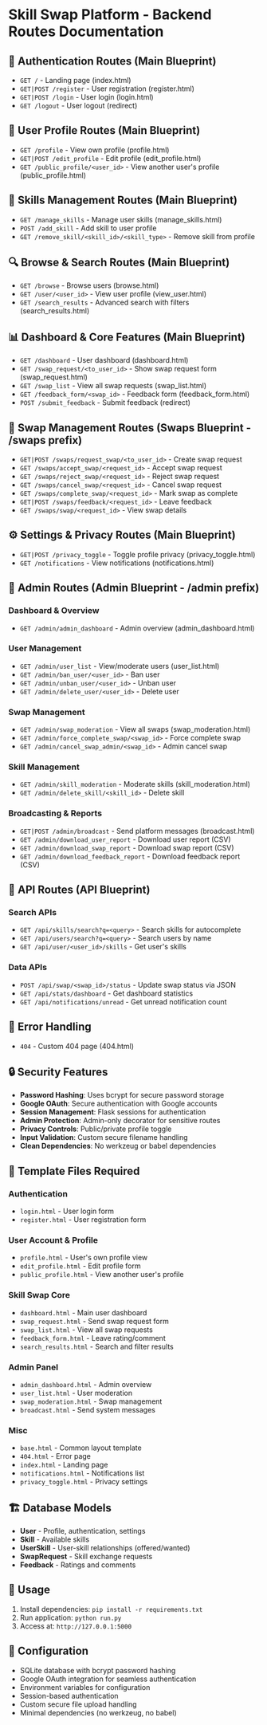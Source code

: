 # Skill Swap Platform - Backend Routes Documentation

## 🔐 Authentication Routes (Main Blueprint)
- `GET /` - Landing page (index.html)
- `GET|POST /register` - User registration (register.html)
- `GET|POST /login` - User login (login.html)
- `GET /logout` - User logout (redirect)

## 👤 User Profile Routes (Main Blueprint)
- `GET /profile` - View own profile (profile.html)
- `GET|POST /edit_profile` - Edit profile (edit_profile.html)
- `GET /public_profile/<user_id>` - View another user's profile (public_profile.html)

## 🔧 Skills Management Routes (Main Blueprint)
- `GET /manage_skills` - Manage user skills (manage_skills.html)
- `POST /add_skill` - Add skill to user profile
- `GET /remove_skill/<skill_id>/<skill_type>` - Remove skill from profile

## 🔍 Browse & Search Routes (Main Blueprint)
- `GET /browse` - Browse users (browse.html)
- `GET /user/<user_id>` - View user profile (view_user.html)
- `GET /search_results` - Advanced search with filters (search_results.html)

## 📊 Dashboard & Core Features (Main Blueprint)
- `GET /dashboard` - User dashboard (dashboard.html)
- `GET /swap_request/<to_user_id>` - Show swap request form (swap_request.html)
- `GET /swap_list` - View all swap requests (swap_list.html)
- `GET /feedback_form/<swap_id>` - Feedback form (feedback_form.html)
- `POST /submit_feedback` - Submit feedback (redirect)

## 🔄 Swap Management Routes (Swaps Blueprint - /swaps prefix)
- `GET|POST /swaps/request_swap/<to_user_id>` - Create swap request
- `GET /swaps/accept_swap/<request_id>` - Accept swap request
- `GET /swaps/reject_swap/<request_id>` - Reject swap request
- `GET /swaps/cancel_swap/<request_id>` - Cancel swap request
- `GET /swaps/complete_swap/<request_id>` - Mark swap as complete
- `GET|POST /swaps/feedback/<request_id>` - Leave feedback
- `GET /swaps/swap/<request_id>` - View swap details

## ⚙️ Settings & Privacy Routes (Main Blueprint)
- `GET|POST /privacy_toggle` - Toggle profile privacy (privacy_toggle.html)
- `GET /notifications` - View notifications (notifications.html)

## 🔧 Admin Routes (Admin Blueprint - /admin prefix)
### Dashboard & Overview
- `GET /admin/admin_dashboard` - Admin overview (admin_dashboard.html)

### User Management
- `GET /admin/user_list` - View/moderate users (user_list.html)
- `GET /admin/ban_user/<user_id>` - Ban user
- `GET /admin/unban_user/<user_id>` - Unban user
- `GET /admin/delete_user/<user_id>` - Delete user

### Swap Management
- `GET /admin/swap_moderation` - View all swaps (swap_moderation.html)
- `GET /admin/force_complete_swap/<swap_id>` - Force complete swap
- `GET /admin/cancel_swap_admin/<swap_id>` - Admin cancel swap

### Skill Management
- `GET /admin/skill_moderation` - Moderate skills (skill_moderation.html)
- `GET /admin/delete_skill/<skill_id>` - Delete skill

### Broadcasting & Reports
- `GET|POST /admin/broadcast` - Send platform messages (broadcast.html)
- `GET /admin/download_user_report` - Download user report (CSV)
- `GET /admin/download_swap_report` - Download swap report (CSV)
- `GET /admin/download_feedback_report` - Download feedback report (CSV)

## 🔌 API Routes (API Blueprint)
### Search APIs
- `GET /api/skills/search?q=<query>` - Search skills for autocomplete
- `GET /api/users/search?q=<query>` - Search users by name
- `GET /api/user/<user_id>/skills` - Get user's skills

### Data APIs
- `POST /api/swap/<swap_id>/status` - Update swap status via JSON
- `GET /api/stats/dashboard` - Get dashboard statistics
- `GET /api/notifications/unread` - Get unread notification count

## 🚫 Error Handling
- `404` - Custom 404 page (404.html)

## 🔒 Security Features
- **Password Hashing**: Uses bcrypt for secure password storage
- **Google OAuth**: Secure authentication with Google accounts
- **Session Management**: Flask sessions for authentication
- **Admin Protection**: Admin-only decorator for sensitive routes
- **Privacy Controls**: Public/private profile toggle
- **Input Validation**: Custom secure filename handling
- **Clean Dependencies**: No werkzeug or babel dependencies

## 📁 Template Files Required
### Authentication
- `login.html` - User login form
- `register.html` - User registration form

### User Account & Profile
- `profile.html` - User's own profile view
- `edit_profile.html` - Edit profile form
- `public_profile.html` - View another user's profile

### Skill Swap Core
- `dashboard.html` - Main user dashboard
- `swap_request.html` - Send swap request form
- `swap_list.html` - View all swap requests
- `feedback_form.html` - Leave rating/comment
- `search_results.html` - Search and filter results

### Admin Panel
- `admin_dashboard.html` - Admin overview
- `user_list.html` - User moderation
- `swap_moderation.html` - Swap management
- `broadcast.html` - Send system messages

### Misc
- `base.html` - Common layout template
- `404.html` - Error page
- `index.html` - Landing page
- `notifications.html` - Notifications list
- `privacy_toggle.html` - Privacy settings

## 🏗️ Database Models
- **User** - Profile, authentication, settings
- **Skill** - Available skills
- **UserSkill** - User-skill relationships (offered/wanted)
- **SwapRequest** - Skill exchange requests
- **Feedback** - Ratings and comments

## 🚀 Usage
1. Install dependencies: `pip install -r requirements.txt`
2. Run application: `python run.py`
3. Access at: `http://127.0.0.1:5000`

## 🔧 Configuration
- SQLite database with bcrypt password hashing
- Google OAuth integration for seamless authentication
- Environment variables for configuration
- Session-based authentication
- Custom secure file upload handling
- Minimal dependencies (no werkzeug, no babel)
